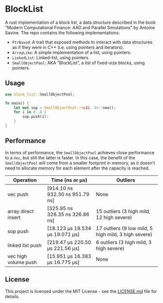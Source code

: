 # BlockList

A rust implementation of a block list, a data structure described in the book "Modern Computational Finance: AAD and Parallel Simulations" by Antoine Savine.
The repo contains the following implementations:

- `PtrBased`: A trait that exposed methods to interact with data structures as if they were in C++ (i.e. using pointers and iterators).
- `ArrayLike`: A simple implementation of a list, using pointers.
- `LinkedList`: Linked-list, using pointers.
- `SmallObjectPool`: AKA "BlockList", a list of fixed-size blocks, using pointers.

## Usage

```rust
use block_list::SmallObjectPool;

fn main() {
    let mut sop = SmallObjectPool::<u32, 4>::new();
    for i in 0..8 {
        sop.push(i);
    }
}
```

## Performance

In terms of performance, the `SmallObjectPool` achieves close performance to a `Vec`, but still the latter is faster. In this case, the benefit of the `SmallObjectPool` will come from a smaller footprint in memory, as it doesn't need to allocate memory for each element after the capacity is reached.

| Operation             | Time (ns or µs)             | Outliers                                |
|-----------------------|-----------------------------|-----------------------------------------|
| vec push              | [914.10 ns 932.30 ns 951.79 ns] | None                                    |
| array direct insert   | [325.95 ns 326.35 ns 326.86 ns] | 15 outliers (3 high mild, 12 high severe) |
| sop push              | [18.123 µs 18.534 µs 19.071 µs] | 17 outliers (9 low mild, 5 high mild, 3 high severe) |
| linked list push      | [219.47 µs 220.50 µs 221.56 µs] | 6 outliers (3 high mild, 3 high severe)  |
| vec high volume push  | [15.951 µs 16.383 µs 16.775 µs] | None                                    |

## License

This project is licensed under the MIT License - see the [LICENSE.md](LICENSE.md) file for details.
```
